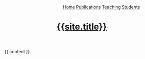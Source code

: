 ---
---
<!DOCTYPE html>
<html>
<head>
  <meta charset="utf-8">
  <meta name="viewport" content="width=device-width, initial-scale=1">
  <title>{{ page.title }} - {{site.title}}</title>
</head>

<body>
<header>
    <nav>
        <ul>
            <span style="display:inline-block; width: 100px;"></span>
            <a href="{{site.baseurl}}/">Home</a>
            <a href="{{site.baseurl}}/publications">Publications</a>
            <a href="{{site.baseurl}}/teaching">Teaching</a>
            <a href="{{site.baseurl}}/students">Students</a>
        </ul>
    </nav>
    <a class="title-a" href="{{site.baseurl}}/"><h1 class="title">{{site.title}}</h1></a>
</header>
      
  
  {{ content }}
